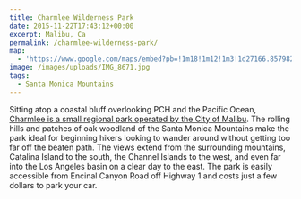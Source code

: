 ```yaml
---
title: Charmlee Wilderness Park
date: 2015-11-22T17:43:12+00:00
excerpt: Malibu, Ca
permalink: /charmlee-wilderness-park/
map:
  - 'https://www.google.com/maps/embed?pb=!1m18!1m12!1m3!1d27166.85798297586!2d-118.9026739003501!3d34.05738165702358!2m3!1f0!2f0!3f0!3m2!1i1024!2i768!4f13.1!3m3!1m2!1s0x80e83d15cc5ce443%3A0xa38563cdf114ee30!2sCharmlee+Wilderness+Park!5e1!3m2!1sen!2sus!4v1470011766924'
image: /images/uploads/IMG_8671.jpg
tags:
  - Santa Monica Mountains
---
```

Sitting atop a coastal bluff overlooking PCH and the Pacific Ocean, <a href="http://www.lamountains.com/parks.asp?parkid=95">Charmlee is a small regional park operated by the City of Malibu</a>. The rolling hills and patches of oak woodland of the Santa Monica Mountains make the park ideal for beginning hikers looking to wander around without getting too far off the beaten path. The views extend from the surrounding mountains, Catalina Island to the south, the Channel Islands to the west, and even far into the Los Angeles basin on a clear day to the east. The park is easily accessible from Encinal Canyon Road off Highway 1 and costs just a few dollars to park your car.



